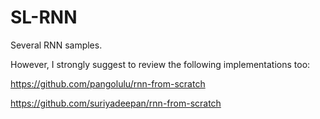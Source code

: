 # SL-RNN

Several RNN samples. 

However, I strongly suggest to review the following implementations too:

https://github.com/pangolulu/rnn-from-scratch

https://github.com/suriyadeepan/rnn-from-scratch

